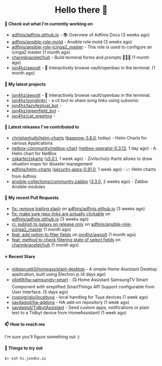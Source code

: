 <h1 align=center>Hello there 👋</h1>

#### 👷 Check out what I'm currently working on

- [adfinis/adfinis.github.io](https://github.com/adfinis/adfinis.github.io) - 📚️ Overview of Adfinis Docs (3 weeks ago)
- [adfinis/ansible-role-motd](https://github.com/adfinis/ansible-role-motd) - Ansible role motd (3 weeks ago)
- [adfinis/ansible-role-icinga2_master](https://github.com/adfinis/ansible-role-icinga2_master) - This role is used to configure an icinga2 master (1 month ago)
- [charmbracelet/huh](https://github.com/charmbracelet/huh) - Build terminal forms and prompts 🤷🏻‍♀️ (1 month ago)
- [jon4hz/awoolt](https://github.com/jon4hz/awoolt) - 🐺 Interactively browse vault/openbao in the terminal. (1 month ago)

#### 🌱 My latest projects

- [jon4hz/awoolt](https://github.com/jon4hz/awoolt) - 🐺 Interactively browse vault/openbao in the terminal.
- [jon4hz/songlinkrr](https://github.com/jon4hz/songlinkrr) - a cli tool to share song links using subsonic
- [jon4hz/lazyfestival_bot](https://github.com/jon4hz/lazyfestival_bot) - 
- [jon4hz/greenfield_bot](https://github.com/jon4hz/greenfield_bot) - 
- [jon4hz/cat_greeting](https://github.com/jon4hz/cat_greeting) - 

#### 🔭 Latest releases I've contributed to

- [christianhuth/helm-charts](https://github.com/christianhuth/helm-charts) ([baserow-3.8.0](https://github.com/christianhuth/helm-charts/releases/tag/baserow-3.8.0), today) - Helm Charts for various Applications
- [netbox-community/netbox-chart](https://github.com/netbox-community/netbox-chart) ([netbox-operator-0.3.13](https://github.com/netbox-community/netbox-chart/releases/tag/netbox-operator-0.3.13), 1 day ago) - A Helm chart for NetBox
- [zskarte/zskarte](https://github.com/zskarte/zskarte) ([v5.0.1](https://github.com/zskarte/zskarte/releases/tag/v5.0.1), 1 week ago) - Zivilschutz-Karte allows to draw situation maps for disaster management
- [adfinis/helm-charts](https://github.com/adfinis/helm-charts) ([security-apps-0.91.0](https://github.com/adfinis/helm-charts/releases/tag/security-apps-0.91.0), 1 week ago) - 📈 Helm charts from Adfinis
- [ansible-collections/community.zabbix](https://github.com/ansible-collections/community.zabbix) ([3.3.0](https://github.com/ansible-collections/community.zabbix/releases/tag/3.3.0), 2 weeks ago) - Zabbix Ansible modules

#### 🔨 My recent Pull Requests

- [fix: remove trailing slash](https://github.com/adfinis/adfinis.github.io/pull/5) on [adfinis/adfinis.github.io](https://github.com/adfinis/adfinis.github.io) (3 weeks ago)
- [fix: make sure repo links are actually clickable](https://github.com/adfinis/adfinis.github.io/pull/4) on [adfinis/adfinis.github.io](https://github.com/adfinis/adfinis.github.io) (3 weeks ago)
- [ci: publish to galaxy on release only](https://github.com/adfinis/ansible-role-icinga2_master/pull/129) on [adfinis/ansible-role-icinga2_master](https://github.com/adfinis/ansible-role-icinga2_master) (1 month ago)
- [feat: add option to filter fields](https://github.com/jon4hz/awoolt/pull/3) on [jon4hz/awoolt](https://github.com/jon4hz/awoolt) (1 month ago)
- [feat: method to check filtering state of select fields](https://github.com/charmbracelet/huh/pull/524) on [charmbracelet/huh](https://github.com/charmbracelet/huh) (1 month ago)

#### ⭐ Recent Stars

- [mikepruett3/homeassistant-desktop](https://github.com/mikepruett3/homeassistant-desktop) - A simple Home Assistant Desktop application, built using Electron.js (4 days ago)
- [ollo69/ha-samsungtv-smart](https://github.com/ollo69/ha-samsungtv-smart) - 📺 Home Assistant SamsungTV Smart Component with simplified SmartThings API Support configurable from User Interface. (5 days ago)
- [rospogrigio/localtuya](https://github.com/rospogrigio/localtuya) - local handling for Tuya devices (1 week ago)
- [savdagod/ha-addons](https://github.com/savdagod/ha-addons) - HA add-on repository (1 week ago)
- [savdagod/TidbytAssistant](https://github.com/savdagod/TidbytAssistant) - Send custom apps, notifications or plain text to a Tidbyt device from HomeAssistant! (1 week ago)

#### 📫 How to reach me
I'm sure you'll figure something out :)

#### 👀 Things to try out
```
$> ssh hi.jon4hz.io
```
